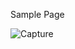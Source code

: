Sample Page

![Capture](https://user-images.githubusercontent.com/117939069/212793204-ae405591-78e9-428f-82cd-95932adc21fd.PNG)
